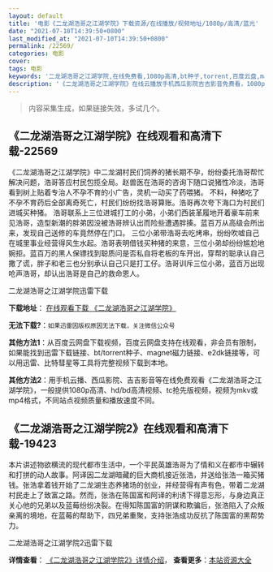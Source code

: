 ```yaml
---
layout: default
title: '电影《二龙湖浩哥之江湖学院》下载资源/在线播放/视频地址/1080p/高清/蓝光'
date: "2021-07-10T14:39:50+0800"
last_modified_at: "2021-07-10T14:39:50+0800"
permalink: /22569/
categories: 电影
cover:
tags: 电影
keywords: '二龙湖浩哥之江湖学院,在线免费看,1080p高清,bt种子,torrent,百度云盘,magnet,磁力链,迅雷下载资源'
description: '《二龙湖浩哥之江湖学院》在线云播放手机西瓜影院吉吉影音免费看，1080p高清bd/hd未删减完整版和tc抢先枪版，mkv/mp4格式，附带bt/torrent种子、magnet/磁力链、百度云盘、网盘资源迅雷下载链接'
---
```


>内容采集生成，如果链接失效，多试几个。


## 《二龙湖浩哥之江湖学院》在线观看和高清下载-22569

《二龙湖浩哥之江湖学院》中二龙湖村民们饲养的猪长期不孕，纷纷委托浩哥帮忙解决问题，浩哥答应村民包揽全局。赵兽医在浩哥的咨询下随口说猪性冷淡，浩哥看到树上贴着专治人不孕不育的小广告，灵机一动买了药喂猪。 不料，种猪吃了不孕不育药后全部离奇死亡，村民们纷纷找浩哥算账。浩哥再次夸下海口为村民们进城买种猪。 浩哥联系上三位进城打工的小弟，小弟们西装革履地开着豪车前来见浩哥，造型新潮的胖弟因没被浩哥辨认出而险些遭遇胖揍。蓝百万从高级会所出来，发现自己送修的车竟然停在门口。 三位小弟带浩哥去吃烤串，纷纷吹嘘自己在城里事业经营得风生水起。浩哥表明借钱买种猪的来意，三位小弟却纷纷尴尬地婉拒。蓝百万的黑人保镖找到聪质问是否私自将老板的车开出，穿帮的聪承认自己撒了谎，胖子和老三也分别承认自己只是打工仔。浩哥训斥三位小弟，蓝百万出现呛声浩哥，却认出浩哥是自己的救命恩人。


二龙湖浩哥之江湖学院迅雷下载

**下载地址**： [在线观看下载 《二龙湖浩哥之江湖学院》](https://www.993dy.com//vod-detail-id-25918.html) 


**无法下载?**：`如果迅雷因版权原因无法下载，关注微信公众号 `

**其他方法1**：从百度云网盘下载视频，百度云网盘支持在线观看，非会员有限制，如果能找到迅雷下载链接、bt/torrent种子、magnet磁力链接、e2dk链接等，可以用迅雷、比特彗星等工具将完整视频下载到本地。

**其他方法2**：用手机云播、西瓜影院、吉吉影音等在线免费观看《二龙湖浩哥之江湖学院》，一般提供1080p高清、hd/bd高清视频、tc抢先版视频，视频为mkv或mp4格式，不同站点视频质量和播放速度不同。


## 《二龙湖浩哥之江湖学院2》在线观看和高清下载-19423

本片讲述物欲横流的现代都市生活中，一个平民英雄浩哥为了情和义在都市中辗转和打拼的动人故事。阿译因二龙湖暗藏的巨大商机接近张浩，并送给张浩一箱买猪钱。张浩拿着钱开始了二龙湖生态养猪场的创业，并经营得有声有色，带着二龙湖村民走上了致富之路。然而，张浩在陈国富和阿译的利诱下得意忘形，与身边真正关心他的兄弟以及蓝莓纷纷决裂。在得知陈国富的阴谋和欺骗后，张浩陷入了众叛亲离的境地，在蓝莓的帮助下，四兄弟重聚，支持张浩成功反抗了陈国富的黑帮势力。


二龙湖浩哥之江湖学院2迅雷下载

**详情查看**： [《二龙湖浩哥之江湖学院2》详情介绍](/movie/19423/)， **查看更多**：[本站资源大全](/movie/t/all/)

